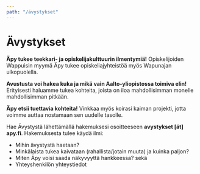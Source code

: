 ```yaml
---
path: "/ävystykset"
---
```


# Ävystykset

**Äpy tukee teekkari- ja opiskelijakulttuurin ilmentymiä!** Opiskelijoiden Wappuisin myymä Äpy tukee opiskeliajyhteistöä myös Wapunajan ulkopuolella.

**Avustusta voi hakea kuka ja mikä vain Aalto-yliopistossa toimiva elin!** Erityisesti haluamme tukea kohteita, joista on iloa mahdollisimman monelle mahdollisimman pitkään.

**Äpy etsii tuettavia kohteita!** Vinkkaa myös koirasi kaiman projekti, jotta voimme auttaa nostamaan sen uudelle tasolle.

<div class="avystykset-instructions">
Hae Ävystystä lähettämällä hakemuksesi osoitteeseen <strong>avystykset [ät] apy.fi</strong>. Hakemuksesta tulee käydä ilmi:

  - Mihin ävystystä haetaan?
  - Minkälaista tukea kaivataan (rahallista/jotain muuta) ja kuinka paljon?
  - Miten Äpy voisi saada näkyvyyttä hankkeessa? sekä
  - Yhteyshenkilön yhteystiedot

</div>

